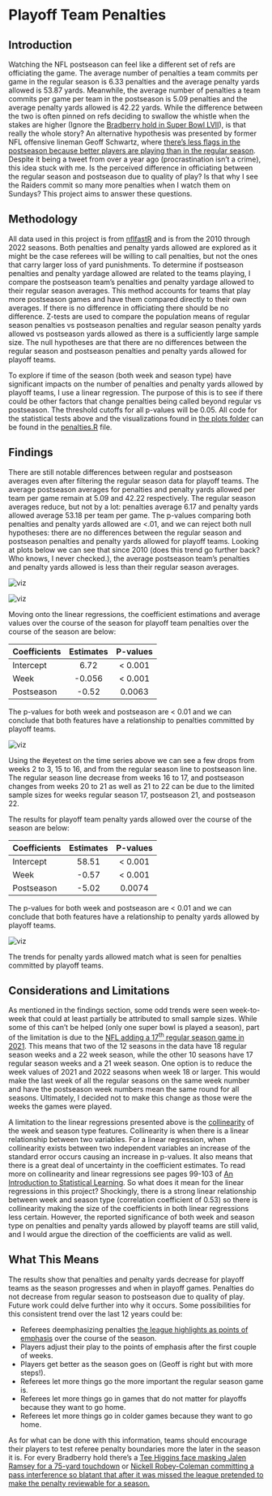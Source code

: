 # Playoff Team Penalties
 
## Introduction
 
Watching the NFL postseason can feel like a different set of refs are officiating the game. The average number of penalties a team commits per game in the regular season is 6.33 penalties and the average penalty yards allowed is 53.87 yards. Meanwhile, the average number of penalties a team commits per game per team in the postseason is 5.09 penalties and the average penalty yards allowed is 42.22 yards. While the difference between the two is often pinned on refs deciding to swallow the whistle when the stakes are higher (Ignore the [Bradberry hold in Super Bowl LVII](https://www.youtube.com/watch?v=dNCBXFpADlo)), is that really the whole story? An alternative hypothesis was presented by former NFL offensive lineman Geoff Schwartz, where [there’s less flags in the postseason because better players are playing than in the regular season]( https://twitter.com/geoffschwartz/status/1488202911083638785). Despite it being a tweet from over a year ago (procrastination isn’t a crime), this idea stuck with me. Is the perceived difference in officiating between the regular season and postseason due to quality of play? Is that why I see the Raiders commit so many more penalties when I watch them on Sundays? This project aims to answer these questions.
 
## Methodology
 
All data used in this project is from [nflfastR](https://www.nflfastr.com/) and is from the 2010 through 2022 seasons. Both penalties and penalty yards allowed are explored as it might be the case referees will be willing to call penalties, but not the ones that carry larger loss of yard punishments. To determine if postseason penalties and penalty yardage allowed are related to the teams playing, I compare the postseason team’s penalties and penalty yardage allowed to their regular season averages. This method accounts for teams that play more postseason games and have them compared directly to their own averages. If there is no difference in officiating there should be no difference. Z-tests are used to compare the population means of regular season penalties vs postseason penalties and regular season penalty yards allowed vs postseason yards allowed as there is a sufficiently large sample size. The null hypotheses are that there are no differences between the regular season and postseason penalties and penalty yards allowed for playoff teams.

To explore if time of the season (both week and season type) have significant impacts on the number of penalties and penalty yards allowed by playoff teams, I use a linear regression. The purpose of this is to see if there could be other factors that change penalties being called beyond regular vs postseason. The threshold cutoffs for all p-values will be 0.05. All code for the statistical tests above and the visualizations found in [the plots folder](./plots/) can be found in the [penalties.R](./penalties.R) file.

## Findings

There are still notable differences between regular and postseason averages even after filtering the regular season data for playoff teams. The average postseason averages for penalties and penalty yards allowed per team per game remain at 5.09 and 42.22 respectively. The regular season averages reduce, but not by a lot: penalties average 6.17 and penalty yards allowed average 53.18 per team per game. The p-values comparing both penalties and penalty yards allowed are <.01, and we can reject both null hypotheses: there are no differences between the regular season and postseason penalties and penalty yards allowed for playoff teams. Looking at plots below we can see that since 2010 (does this trend go further back? Who knows, I never checked.), the average postseason team’s penalties and penalty yards allowed is less than their regular season averages.

![viz](./visualizations/penalties.png)

![viz](./visualizations/penalty_yds.png)

Moving onto the linear regressions, the coefficient estimations and average values over the course of the season for playoff team penalties over the course of the season are below:

| Coefficients | Estimates | P-values|
| ------------ | :-------: | :-----: |
| Intercept    | 6.72      | < 0.001 |
| Week         | -0.056    | < 0.001 |
| Postseason   | -0.52     | 0.0063  |

The p-values for both week and postseason are < 0.01 and we can conclude that both features have a relationship to penalties committed by playoff teams.

![viz](./visualizations/penalties_ts.png)

Using the #eyetest on the time series above we can see a few drops from weeks 2 to 3, 15 to 16, and from the regular season line to postseason line. The regular season line decrease from weeks 16 to 17, and postseason changes from weeks 20 to 21 as well as 21 to 22 can be due to the limited sample sizes for weeks regular season 17, postseason 21, and postseason 22.

The results for playoff team penalty yards allowed over the course of the season are below:

| Coefficients | Estimates | P-values|
| ------------ | :-------: | :-----: |
| Intercept    | 58.51     | < 0.001 |
| Week         | -0.57     | < 0.001 |
| Postseason   | -5.02     | 0.0074  |

The p-values for both week and postseason are < 0.01 and we can conclude that both features have a relationship to penalty yards allowed by playoff teams.

![viz](./visualizations/penalty_yds_ts.png)

The trends for penalty yards allowed match what is seen for penalties committed by playoff teams.

## Considerations and Limitations

As mentioned in the findings section, some odd trends were seen week-to-week that could at least partially be attributed to small sample sizes. While some of this can’t be helped (only one super bowl is played a season), part of the limitation is due to the [NFL adding a 17<sup>th</sup> regular season game in 2021](https://nflcommunications.com/Pages/NFL-Season-To-Feature-17-Regular-Season-Games-Per-Team.aspx). This means that two of the 12 seasons in the data have 18 regular season weeks and a 22 week season, while the other 10 seasons have 17 regular season weeks and a 21 week season. One option is to reduce the week values of 2021 and 2022 seasons when week 18 or larger. This would make the last week of all the regular seasons on the same week number and have the postseason week numbers mean the same round for all seasons. Ultimately, I decided not to make this change as those were the weeks the games were played.

A limitation to the linear regressions presented above is the [collinearity](https://en.wikipedia.org/wiki/Collinearity) of the week and season type features. Collinearity is when there is a linear relationship between two variables. For a linear regression, when collinearity exists between two independent variables an increase of the standard error occurs causing an increase in p-values. It also means that there is a great deal of uncertainty in the coefficient estimates. To read more on collinearity and linear regressions see pages 99-103 of [An Introduction to Statistical Learning](https://www.statlearning.com). So what does it mean for the linear regressions in this project? Shockingly, there is a strong linear relationship between week and season type (correlation coefficient of 0.53) so there is collinearity making the size of the coefficients in both linear regressions less certain. However, the reported significance of both week and season type on penalties and penalty yards allowed by playoff teams are still valid, and I would argue the direction of the coefficients are valid as well.

## What This Means

The results show that penalties and penalty yards decrease for playoff teams as the season progresses and when in playoff games. Penalties do not decrease from regular season to postseason due to quality of play. Future work could delve further into why it occurs. Some possibilities for this consistent trend over the last 12 years could be:

* Referees deemphasizing penalties [the league highlights as points of emphasis](https://operations.nfl.com/the-rules/rules-changes/2022-rules-changes-and-points-of-clarification/) over the course of the season.
* Players adjust their play to the points of emphasis after the first couple of weeks.
* Players get better as the season goes on (Geoff is right but with more steps!).
* Referees let more things go the more important the regular season game is.
* Referees let more things go in games that do not matter for playoffs because they want to go home.
* Referees let more things go in colder games because they want to go home.

As for what can be done with this information, teams should encourage their players to test referee penalty boundaries more the later in the season it is. For every Bradberry hold there’s a [Tee Higgins face masking Jalen Ramsey for a 75-yard touchdown](https://www.youtube.com/watch?v=htBMBZiJwv4) or [Nickell Robey-Coleman committing a pass interference so blatant that after it was missed the league pretended to make the penalty reviewable for a season.](https://www.youtube.com/watch?v=YjOk5jYTgp0)
